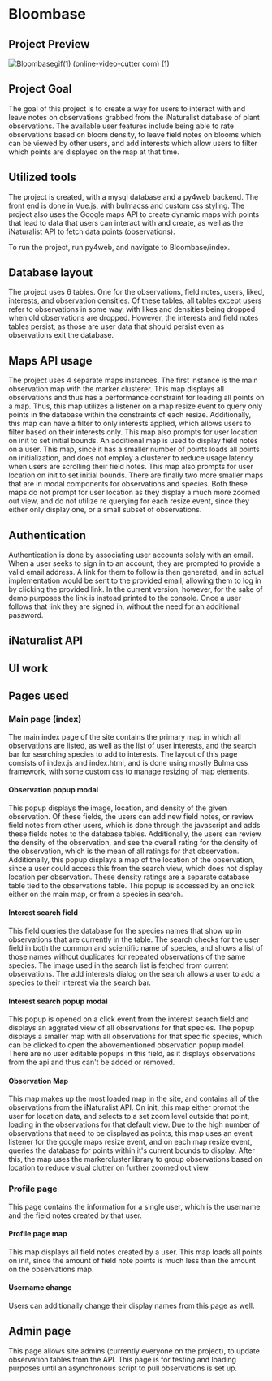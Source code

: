 # Bloombase
## Project Preview
![Bloombasegif(1) (online-video-cutter com) (1)](https://github.com/BloomBase183/BloomBase/assets/70651849/bd74acb4-d46f-40de-9035-95613b505c83)
## Project Goal
The goal of this project is to create a way for users to interact with and leave notes on observations grabbed from the iNaturalist database of plant observations. The available user features include being able to rate observations based on bloom density, to leave field notes on blooms which can be viewed by other users, and add interests which allow users to filter which points are displayed on the map at that time.
## Utilized tools
The project is created, with a mysql database and a py4web backend. The front end is done in Vue.js, with bulmacss and custom css styling. The project also uses the Google maps API to create dynamic maps with points that lead to data that users can interact with and create, as well as the iNaturalist API to fetch data points (observations).


To run the project, run py4web, and navigate to Bloombase/index.


## Database layout
The project uses 6 tables. One for the observations, field notes, users, liked, interests, and observation densities. Of these tables, all tables except users refer to observations in some way, with likes and densities being dropped when old observations are dropped. However, the interests and field notes tables persist, as those are user data that should persist even as observations exit the database.


## Maps API usage
The project uses 4 separate maps instances.
The first instance is the main observation map with the marker clusterer. This map displays all observations and thus has a performance constraint for loading all points on a map. Thus, this map utilizes a listener on a map resize event to query only points in the database within the constraints of each resize. Additionally, this map can have a filter to only interests applied, which allows users to filter based on their interests only. This map also prompts for user location on init to set initial bounds.
An additional map is used to display field notes on a user. This map, since it has a smaller number of points loads all points on initialization, and does not employ a clusterer to reduce usage latency when users are scrolling their field notes. This map also prompts for user location on init to set initial bounds.
There are finally two more smaller maps that are in modal components for observations and species. Both these maps do not prompt for user location as they display a much more zoomed out view, and do not utilize re querying for each resize event, since they either only display one, or a small subset of observations.


## Authentication
Authentication is done by associating user accounts solely with an email. When a user seeks to sign in to an account, they are prompted to provide a valid email address. A link for them to follow is then generated, and in actual implementation would be sent to the provided email, allowing them to log in by clicking the provided link. In the current version, however, for the sake of demo purposes the link is instead printed to the console. Once a user follows that link they are signed in, without the need for an additional password.

## iNaturalist API


## UI work


## Pages used
### Main page (index)


The main index page of the site contains the primary map in which all observations are listed, as well as the list of user interests, and the search bar for searching species to add to interests.
The layout of this page consists of index.js and index.html, and is done using mostly Bulma css framework, with some custom css to manage resizing of map elements.


#### Observation popup modal
This popup displays the image, location, and density of the given observation. Of these fields, the users can add new field notes, or review field notes from other users, which is done through the javascript and adds these fields notes to the database tables. Additionally, the users can review the density of the observation, and see the overall rating for the density of the observation, which is the mean of all ratings for that observation. Additionally, this popup displays a map of the location of the observation, since a user could access this from the search view, which does not display location per observation. These density ratings are a separate database table tied to the observations table. This popup is accessed by an onclick either on the main map, or from a species in search.


#### Interest search field
This field queries the database for the species names that show up in observations that are currently in the table. The search checks for the user field in both the common and scientific name of species, and shows a list of those names without duplicates for repeated observations of the same species. The image used in the search list is fetched from current observations. The add interests dialog on the search allows a user to add a species to their interest via the search bar.




#### Interest search popup modal
This popup is opened on a click event from the interest search field and displays an aggrated view of all observations for that species. The popup displays a smaller map with all observations for that specific species, which can be clicked to open the abovementioned observation popup model. There are no user editable popups in this field, as it displays observations from the api and thus can't be added or removed.



#### Observation Map
This map makes up the most loaded map in the site, and contains all of the observations from the iNaturalist API. On init, this map either prompt the user for location data, and selects to a set zoom level outside that point, loading in the observations for that default view.  Due to the high number of observations that need to be displayed as points, this map uses an event listener for the google maps resize event, and on each map resize event, queries the database for points within it's current bounds to display. After this, the map uses the markercluster library to group observations based on location to reduce visual clutter on further zoomed out view.


### Profile page
This page contains the information for a single user, which is the username and the field notes created by that user.


#### Profile page map
This map displays all field notes created by a user. This map loads all points on init, since the amount of field note points is much less than the amount on the observations map.


#### Username change
Users can additionally change their display names from this page as well.


## Admin page
This page allows site admins (currently everyone on the project), to update observation tables from the API. This page is for testing and loading purposes until an asynchronous script to pull observations is set up.

